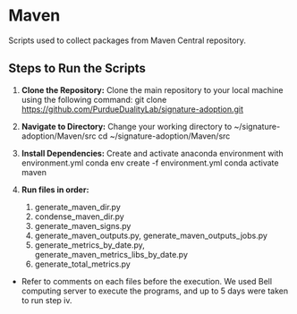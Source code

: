 # Maven
Scripts used to collect packages from Maven Central repository.

## Steps to Run the Scripts

1. **Clone the Repository:**
Clone the main repository to your local machine using the following command:
git clone https://github.com/PurdueDualityLab/signature-adoption.git

2. **Navigate to Directory:**
Change your working directory to ~/signature-adoption/Maven/src
cd ~/signature-adoption/Maven/src

3. **Install Dependencies:**
Create and activate anaconda environment with environment.yml
conda env create -f environment.yml
conda activate maven

4. **Run files in order:**
    1. generate_maven_dir.py
    2. condense_maven_dir.py
    3. generate_maven_signs.py
    4. generate_maven_outputs.py, generate_maven_outputs_jobs.py
    5. generate_metrics_by_date.py, generate_maven_metrics_libs_by_date.py
    6. generate_total_metrics.py
- Refer to comments on each files before the execution. We used Bell computing server to execute the programs, and up to 5 days were taken to run step iv.


